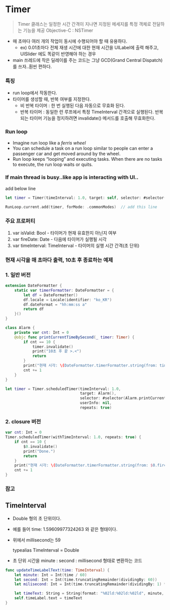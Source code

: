 # Timer
> Timer 클래스는 일정한 시간 간격이 지나면 지정된 메세지를 특정 객체로 전달하는 기능을 제공
> Objective-C : NSTimer

- 매 초마다 여러 개의 작업이 동시에 수행되어야 할 때 유용하다. 
	- ex) 0.01초마다 전체 재생 시간에 대한 현재 시간을 UILabel에 출력 해주고, UISlider 에도 똑같이 반영해야 하는 경우
- main 쓰레드에 작은 딜레이를 주는 코드는 그냥 GCD(Grand Central Dispatch)를 쓰자..훤씬 편하다.

### 특징

- run loop에서 작동한다.
- 타이머를 생성할 때, 반복 여부를 지정한다.
    - 비 반복 타이머 : 한 번 실행된 다음 자동으로 무효화 된다.
    - 반복 타이머 : 동일한 런 루프에서 특정 TimeInterval 간격으로 실행된다. 반복되는 타이머 기능을 정지하려면 invalidate() 메서드를 호출해 무효화한다.

### Run loop

- Imagine run loop like a *ferris wheel*
- You can schedule a task on a run loop similar to people can enter a passenger car and get moved around by the wheel.
- Run loop keeps “looping” and executing tasks. When there are no tasks to execute, the run loop waits or quits.

### If main thread is busy..like app is interacting with UI..

add below line
```Swift
let timer = Timer(timeInterval: 1.0, target: self, selector: #selector(fire), userInfo: nil, repeats: true)

RunLoop.current.add(timer, forMode: .commonModes)  // add this line
```

### 주요 프로퍼티

1. var isValid: Bool - 타이머가 현재 유효한지 아닌지 여부
2. var fireDate: Date - 다음에 타이머가 실행될 시각
3. var timeInterval: TimeInterval - 타이머의 실행 시간 간격(초 단위)

### 현재 시각을 매 초마다 출력, 10초 후 종료하는 예제

### 1. 일반 버전

```Swift
extension DateFormatter {
    static var timerFormatter: DateFormatter = {
        let df = DateFormatter()
        df.locale = Locale(identifier: "ko_KR")
        df.dateFormat = "hh:mm:ss a"
        return df
    }()
}

class Alarm {
    private var cnt: Int = 0
    @objc func printCurrentTimeBySecond(_ timer: Timer) {
        if cnt == 10 {
            timer.invalidate()
            print("10초 후 끝 >.<")
            return
        }
        print("현재 시각: \(DateFormatter.timerFormatter.string(from: timer.fireDate))")
        cnt += 1
    }
}

let timer = Timer.scheduledTimer(timeInterval: 1.0,
                                 target: Alarm(),
                                 selector: #selector(Alarm.printCurrentTimeBySecond(_:)),
                                 userInfo: nil,
                                 repeats: true)
```

### 2. closure 버전

```Swift
var cnt: Int = 0
Timer.scheduledTimer(withTimeInterval: 1.0, repeats: true) {
    if cnt == 10 {
        $0.invalidate()
        print("Done.")
        return
    }
    print("현재 시각: \(DateFormatter.timerFormatter.string(from: $0.fireDate))")
    cnt += 1
}
```

### 참고

## TimeInterval

- Double 형의 초 단위이다.
- 예를 들어 time: 1.59609977324263 와 같은 형태이다.
- 위에서 millisecond는 59

    typealias TimeInterval = Double

- 초 단위 시간을 minute : second : millisecond 형태로 변환하는 코드

```Swift
func updateTimeLabelText(time: TimeInterval) {
    let minute: Int = Int(time / 60)
    let second: Int = Int(time.truncatingRemainder(dividingBy: 60))
    let milisecond: Int = Int(time.truncatingRemainder(dividingBy: 1) * 100)

    let timeText: String = String(format: "%02ld:%02ld:%02ld", minute, second, milisecond)
    self.timeLabel.text = timeText
}
```